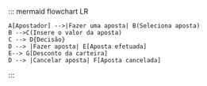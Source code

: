 ::: mermaid
    flowchart LR

    A[Apostador] -->|Fazer uma aposta| B(Seleciona aposta)
    B -->C(Insere o valor da aposta)
    C --> D{Decisão}
    D --> |Fazer aposta| E[Aposta efetuada]
    E--> G[Desconto da carteira]
    D --> |Cancelar aposta| F[Aposta cancelada]
:::
